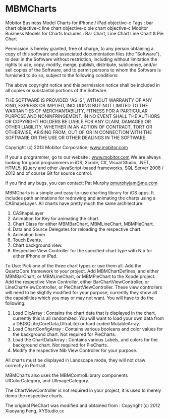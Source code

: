 MBMCharts
=========

Mobitor Business Model Charts for iPhone / iPad objective-c
Tags : 
bar chart objective-c
line chart objective-c
pie chart objective-c
Mobitor Business Models for Charts
Includes : Bar Chart, Line Chart Line Chart & Pie Chart

Permission is hereby granted, free of charge, to any person
obtaining a copy of this software and associated documentation
files (the "Software"), to deal in the Software without
restriction, including without limitation the rights to use,
copy, modify, merge, publish, distribute, sublicense, and/or sell
copies of the Software, and to permit persons to whom the
Software is furnished to do so, subject to the following
conditions:

The above copyright notice and this permission notice shall be
included in all copies or substantial portions of the Software.

THE SOFTWARE IS PROVIDED "AS IS", WITHOUT WARRANTY OF ANY KIND,
EXPRESS OR IMPLIED, INCLUDING BUT NOT LIMITED TO THE WARRANTIES
OF MERCHANTABILITY, FITNESS FOR A PARTICULAR PURPOSE AND
NONINFRINGEMENT. IN NO EVENT SHALL THE AUTHORS OR COPYRIGHT
HOLDERS BE LIABLE FOR ANY CLAIM, DAMAGES OR OTHER LIABILITY,
WHETHER IN AN ACTION OF CONTRACT, TORT OR OTHERWISE, ARISING
FROM, OUT OF OR IN CONNECTION WITH THE SOFTWARE OR THE USE OR
OTHER DEALINGS IN THE SOFTWARE.

Copyright (c) 2013 Mobitor Corporation;
www.mobitor.com

If your a programmer, go to our website : www.mobitor.com
We are always looking for good programmers in iOS, Xcode, C#, Visual Studio,
.NET, HTML5, jQuery and other JavaScript-based frameworks, SQL Server 2008 / 2012
and of course Git for source control.

If you find any bugs, you can contact:
Pat Murphy
pmurphyjam@me.com

MBMCharts is a simple and easy-to-use charting library for iOS apps. 
It includes path animations for redrawing and animating the charts using a CAShapeLayer.
All charts have pretty much the same architecture:
1) CAShapeLayer
2) Animation for Key for animating the chart.
3) Chart Class for either MBMBarChart, MBMLineChart, MBMPieChart.
4) Data and Source Delegates for reloading the respective chart.
5) Animation timer.
6) Touch Events.
7) Chart background view.
8) Respective View Controller for the specified chart type with Nib for either iPhone or iPad.

To Use:
Pick one of the three chart types or use them all. Add the QuartzCore.framework to your project.
Add MBMChartDefines, and either MBMBarChart, or MBMLineChart, or MBMPieChart to the Xcode project.
Add the respective View Controller, either BarChartViewController, or LineChartViewController, or PieChartViewController.
These view controllers will need to be slightly modified for your purpose, currently they show all the capabilities
which you may or may not want.
You will have to do the following:
1) Load DicArray : Contains the chart data that is displayed in the chart, currently this is all randomized.
   You will want to load your own data from a DB(SQLite,CoreData,UltraLite) or hard coded MutableArray.
2) Load ChartConfigArray : Contains various booleans and color values for the background chart. 
   Not required for PieCharts.
3) Load the ChartDataArray : Contains various Labels, and colors for the background chart.
   Not required for PieCharts.
4) Modify the respective Nib View Controller for your purpose.

All charts must be displayed in Landscape mode, they will not draw correctly in Portrait.

MBMCharts also uses the MBMControlLibrary components UIColorCategory, and UIImageCategory.

The ChartViewController is not required in your project, it is used to merely demo the respective charts.

The original PieChart was modified and obtained from : 
Copyright (c) 2012 Xiaoyang Feng, XYStudio.cc

